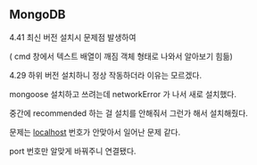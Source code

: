 ## MongoDB

4.41 최신 버전 설치시 문제점 발생하여

( cmd 창에서 텍스트 배열이 깨짐  객체 형태로 나와서 알아보기 힘듦)

4.29 하위 버전 설치하니 정상 작동하더라 이유는 모르겠다.

mongoose 설치하고 쓰려는데 networkError 가 나서 새로 설치했다.

중간에 recommended 하는 걸 설치를 안해줘서 그런가 해서 설치해줬다. 

문제는 [localhost](http://localhost) 번호가 안맞아서 일어난 문제 같다.

port 번호만 알맞게 바꿔주니 연결됐다.